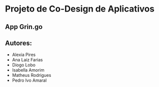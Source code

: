 # Projeto de Co-Design de Aplicativos
## App Grin.go
## Autores: 
- Alexia Pires
- Ana Laiz Farias
- Diogo Lobo
- Isabella Amorim
- Matheus Rodrigues
- Pedro Ivo Amaral